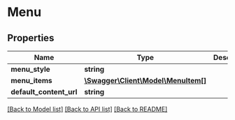 # Menu

## Properties
Name | Type | Description | Notes
------------ | ------------- | ------------- | -------------
**menu_style** | **string** |  | [optional] 
**menu_items** | [**\Swagger\Client\Model\MenuItem[]**](MenuItem.md) |  | [optional] 
**default_content_url** | **string** |  | [optional] 

[[Back to Model list]](../README.md#documentation-for-models) [[Back to API list]](../README.md#documentation-for-api-endpoints) [[Back to README]](../README.md)


